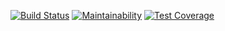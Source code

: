 [![Build Status](https://travis-ci.org/fatukunda/party-time-backend.svg?branch=develop)](https://travis-ci.org/fatukunda/party-time-backend)
[![Maintainability](https://api.codeclimate.com/v1/badges/bb17d0f3492e0d211806/maintainability)](https://codeclimate.com/github/fatukunda/party-time-backend/maintainability)
[![Test Coverage](https://api.codeclimate.com/v1/badges/bb17d0f3492e0d211806/test_coverage)](https://codeclimate.com/github/fatukunda/party-time-backend/test_coverage)
